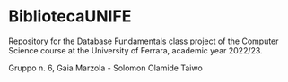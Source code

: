 # BibliotecaUNIFE

Repository for the Database Fundamentals class project of the Computer Science course at the University of Ferrara, academic year 2022/23.

Gruppo n. 6, Gaia Marzola - Solomon Olamide Taiwo
